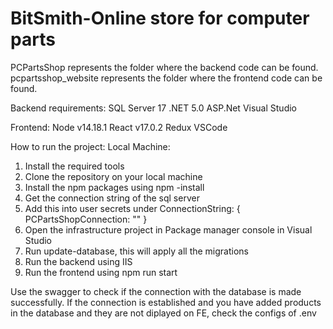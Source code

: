 # BitSmith-Online store for computer parts

PCPartsShop represents the folder where the backend code can be found.
pcpartsshop_website represents the folder where the frontend code can be found.

Backend requirements:
SQL Server 17
.NET 5.0
ASP.Net
Visual Studio

Frontend:
Node v14.18.1
React v17.0.2
Redux
VSCode

How to run the project:
Local Machine:
1. Install the required tools
2. Clone the repository on your local machine
3. Install the npm packages using npm -install
4. Get the connection string of the sql server
5. Add this into user secrets under ConnectionString: { PCPartsShopConnection: "" }
6. Open the infrastructure project in Package manager console in Visual Studio
7. Run update-database, this will apply all the migrations
8. Run the backend using IIS
9. Run the frontend using npm run start

Use the swagger to check if the connection with the database is made successfully.
If the connection is established and you have added products in the database and they are not diplayed on FE, check the configs of .env
